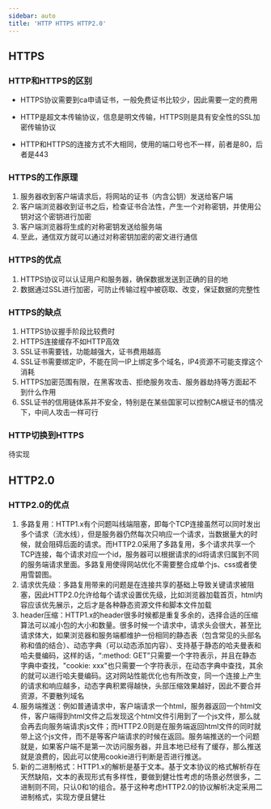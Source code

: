 ```yaml
---
sidebar: auto
title: 'HTTP HTTPS HTTP2.0'
---
```


## HTTPS

### HTTP和HTTPS的区别

- HTTPS协议需要到ca申请证书，一般免费证书比较少，因此需要一定的费用

- HTTP是超文本传输协议，信息是明文传输，HTTPS则是具有安全性的SSL加密传输协议

- HTTP和HTTPS的连接方式不大相同，使用的端口号也不一样，前者是80，后者是443

  

### HTTPS的工作原理

1. 服务器收到客户端请求后，将网站的证书（内含公钥）发送给客户端
2. 客户端浏览器收到证书之后，检查证书合法性，产生一个对称密钥，并使用公钥对这个密钥进行加密
3. 客户端浏览器将生成的对称密钥发送给服务端
4. 至此，通信双方就可以通过对称密钥加密的密文进行通信



### HTTPS的优点

1. HTTPS协议可以认证用户和服务器，确保数据发送到正确的目的地
2. 数据通过SSL进行加密，可防止传输过程中被窃取、改变，保证数据的完整性



### HTTPS的缺点

1. HTTPS协议握手阶段比较费时 
2. HTTPS连接缓存不如HTTP高效
3. SSL证书需要钱，功能越强大，证书费用越高
4. SSL证书需要绑定IP，不能在同一IP上绑定多个域名，IP4资源不可能支撑这个消耗
5. HTTPS加密范围有限，在黑客攻击、拒绝服务攻击、服务器劫持等方面起不到什么作用
6. SSL证书的信用链体系并不安全，特别是在某些国家可以控制CA根证书的情况下，中间人攻击一样可行



### HTTP切换到HTTPS

待实现



## HTTP2.0

### HTTP2.0的优点

1. 多路复用：HTTP1.x有个问题叫线端阻塞，即每个TCP连接虽然可以同时发出多个请求（流水线），但是服务器仍然每次只响应一个请求，当数据量大的时候，就会阻碍后面的请求。而HTTP2.0采用了多路复用，多个请求共享一个TCP连接，每个请求对应一个id，服务器可以根据请求的id将请求归属到不同的服务端请求里面。多路复用使得网站优化不需要整合成单个js、css或者使用雪碧图。
2. 请求优先级：多路复用带来的问题是在连接共享的基础上导致关键请求被阻塞，因此HTTP2.0允许给每个请求设置优先级，比如浏览器加载首页，html内容应该优先展示，之后才是各种静态资源文件和脚本文件加载
3. header压缩：HTTP1.x的header很多时候都是重复多余的，选择合适的压缩算法可以减小包的大小和数量。很多时候一个请求中，请求头会很大，甚至比请求体大，如果浏览器和服务端都维护一份相同的静态表（包含常见的头部名称和值的结合）、动态字典（可以动态添加内容）、支持基于静态的哈夫曼表和哈夫曼编码，这样的话，“:method: GET”只需要一个字符表示，并且在静态字典中查找，"cookie: xxx"也只需要一个字符表示，在动态字典中查找，其余的就可以进行哈夫曼编码。这对网站性能优化也有所改变，同一个连接上产生的请求和响应越多，动态字典积累得越快，头部压缩效果越好，因此不要合并资源，不要散列域名
4. 服务端推送：例如普通请求中，客户端请求一个html，服务器返回一个html文件，客户端得到html文件之后发现这个html文件引用到了一个js文件，那么就会再去向服务端请求js文件；而HTTP2.0则是在服务端返回html文件的同时就带上这个js文件，而不是等客户端请求的时候在返回。服务端推送的一个问题就是，如果客户端不是第一次访问服务器，并且本地已经有了缓存，那么推送就是浪费的，因此可以使用cookie进行判断是否进行推送。
5. 新的二进制格式：HTTP1.x的解析是基于文本。基于文本协议的格式解析存在天然缺陷，文本的表现形式有多样性，要做到健壮性考虑的场景必然很多，二进制则不同，只认0和1的组合。基于这种考虑HTTP2.0的协议解析决定采用二进制格式，实现方便且健壮

